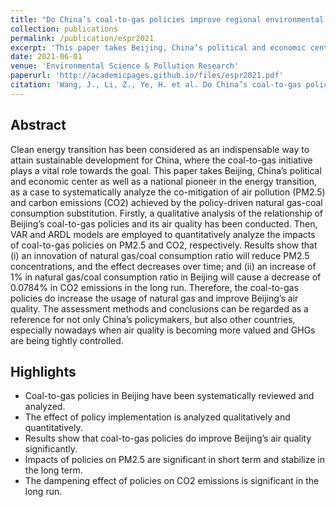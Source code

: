 ```yaml
---
title: "Do China’s coal-to-gas policies improve regional environmental quality? A case of Beijing"
collection: publications
permalink: /publication/espr2021
excerpt: 'This paper takes Beijing, China’s political and economic center as well as a national pioneer in the energy transition, as a case to systematically analyze the co-mitigation of air pollution (PM2.5) and carbon emissions (CO2) achieved by the policy-driven natural gas-coal consumption substitution'
date: 2021-06-01
venue: 'Environmental Science & Pollution Research'
paperurl: 'http://academicpages.github.io/files/espr2021.pdf'
citation: 'Wang, J., Li, Z., Ye, H. et al. Do China’s coal-to-gas policies improve regional environmental quality? A case of Beijing. Environ Sci Pollut Res 28, 57667–57685 (2021). https://doi.org/10.1007/s11356-021-14727-3'
---
```

Abstract
-----
Clean energy transition has been considered as an indispensable way to attain sustainable development for China, where the coal-to-gas initiative plays a vital role towards the goal. This paper takes Beijing, China’s political and economic center as well as a national pioneer in the energy transition, as a case to systematically analyze the co-mitigation of air pollution (PM2.5) and carbon emissions (CO2) achieved by the policy-driven natural gas-coal consumption substitution. Firstly, a qualitative analysis of the relationship of Beijing’s coal-to-gas policies and its air quality has been conducted. Then, VAR and ARDL models are employed to quantitatively analyze the impacts of coal-to-gas policies on PM2.5 and CO2, respectively. Results show that (i) an innovation of natural gas/coal consumption ratio will reduce PM2.5 concentrations, and the effect decreases over time; and (ii) an increase of 1% in natural gas/coal consumption ratio in Beijing will cause a decrease of 0.0784% in CO2 emissions in the long run. Therefore, the coal-to-gas policies do increase the usage of natural gas and improve Beijing’s air quality. The assessment methods and conclusions can be regarded as a reference for not only China’s policymakers, but also other countries, especially nowadays when air quality is becoming more valued and GHGs are being tightly controlled.

Highlights
------
* Coal-to-gas policies in Beijing have been systematically reviewed and analyzed.
* The effect of policy implementation is analyzed qualitatively and quantitatively.
* Results show that coal-to-gas policies do improve Beijing’s air quality significantly.
* Impacts of policies on PM2.5 are significant in short term and stabilize in the long term.
* The dampening effect of policies on CO2 emissions is significant in the long run.
